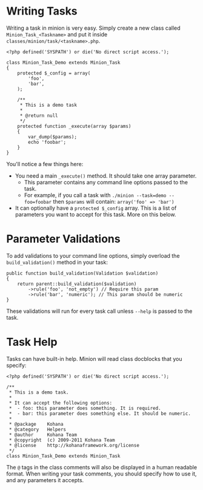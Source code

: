 # Writing Tasks

Writing a task in minion is very easy. Simply create a new class called `Minion_Task_<Taskname>` and put it inside `classes/minion/task/<taskname>.php`.

	<?php defined('SYSPATH') or die('No direct script access.');

	class Minion_Task_Demo extends Minion_Task
	{
		protected $_config = array(
			'foo',
			'bar',
		);

		/**
		 * This is a demo task
		 *
		 * @return null
		 */
		protected function _execute(array $params)
		{
			var_dump($params);
			echo 'foobar';
		}
	}

You'll notice a few things here:

 - You need a main `_execute()` method. It should take one array parameter.
   - This parameter contains any command line options passed to the task.
   - For example, if you call a task with `./minion --task=demo --foo=foobar` then `$params` will contain: `array('foo' => 'bar')`
 - It can optionally have a `protected $_config` array. This is a list of parameters you want to accept for this task. More on this below.

# Parameter Validations

To add validations to your command line options, simply overload the `build_validation()` method in your task:

	public function build_validation(Validation $validation)
	{
		return parent::build_validation($validation)
			->rule('foo', 'not_empty') // Require this param
			->rule('bar', 'numeric'); // This param should be numeric
	}

These validations will run for every task call unless `--help` is passed to the task.

# Task Help

Tasks can have built-in help. Minion will read class docblocks that you specify:

	<?php defined('SYSPATH') or die('No direct script access.');

	/**
	 * This is a demo task.
	 * 
	 * It can accept the following options:
	 *  - foo: this parameter does something. It is required.
	 *  - bar: this parameter does something else. It should be numeric.
	 *
	 * @package    Kohana
	 * @category   Helpers
	 * @author     Kohana Team
	 * @copyright  (c) 2009-2011 Kohana Team
	 * @license    http://kohanaframework.org/license
	 */
	class Minion_Task_Demo extends Minion_Task

The `@` tags in the class comments will also be displayed in a human readable format. When writing your task comments, you should specify how to use it, and any parameters it accepts.